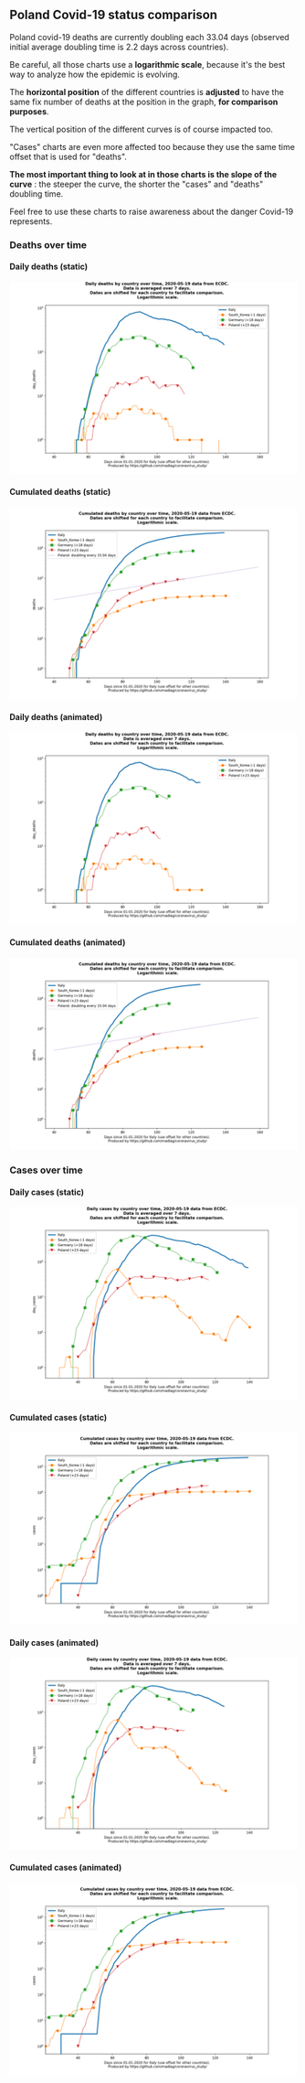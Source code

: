 ## Poland Covid-19 status comparison 

Poland covid-19 deaths are currently doubling each 33.04 days (observed initial average doubling time is 2.2 days across countries).



Be careful, all those charts use a **logarithmic scale**, because it's the best way to analyze how the epidemic is evolving.
 
The **horizontal position** of the different countries is **adjusted** to have the same fix number of deaths at the position in the graph, **for comparison purposes**.

The vertical position of the different curves is of course impacted too.

"Cases" charts are even more affected too because they use the same time offset that is used for "deaths".

**The most important thing to look at in those charts is the slope of the curve** : the steeper the curve, the shorter the "cases" and "deaths" doubling time.

Feel free to use these charts to raise awareness about the danger Covid-19 represents. 


 
### Deaths over time
 
#### Daily deaths (static)
![Poland covid-19 daily deaths static chart](https://raw.githubusercontent.com/madlag/coronavirus_study/master/notebooks/graphs/2020-05-19/countries/Poland/2020-05-19_Poland_day_deaths.png "Poland covid-19 day_deaths static chart")   
 
#### Cumulated deaths (static)
![Poland covid-19 cumulated deaths static chart](https://raw.githubusercontent.com/madlag/coronavirus_study/master/notebooks/graphs/2020-05-19/countries/Poland/2020-05-19_Poland_deaths.png "Poland covid-19 deaths static chart")   
 
#### Daily deaths (animated)
![Poland covid-19 daily deaths animated chart](https://raw.githubusercontent.com/madlag/coronavirus_study/master/notebooks/graphs/2020-05-19/countries/Poland/2020-05-19_Poland_day_deaths.gif "Poland covid-19 day_deaths animated chart")   
 
#### Cumulated deaths (animated)
![Poland covid-19 cumulated deaths animated chart](https://raw.githubusercontent.com/madlag/coronavirus_study/master/notebooks/graphs/2020-05-19/countries/Poland/2020-05-19_Poland_deaths.gif "Poland covid-19 deaths animated chart")   

 
### Cases over time
 
#### Daily cases (static)
![Poland covid-19 daily cases static chart](https://raw.githubusercontent.com/madlag/coronavirus_study/master/notebooks/graphs/2020-05-19/countries/Poland/2020-05-19_Poland_day_cases.png "Poland covid-19 day_cases static chart")   
 
#### Cumulated cases (static)
![Poland covid-19 cumulated cases static chart](https://raw.githubusercontent.com/madlag/coronavirus_study/master/notebooks/graphs/2020-05-19/countries/Poland/2020-05-19_Poland_cases.png "Poland covid-19 cases static chart")   
 
#### Daily cases (animated)
![Poland covid-19 daily cases animated chart](https://raw.githubusercontent.com/madlag/coronavirus_study/master/notebooks/graphs/2020-05-19/countries/Poland/2020-05-19_Poland_day_cases.gif "Poland covid-19 day_cases animated chart")   
 
#### Cumulated cases (animated)
![Poland covid-19 cumulated cases animated chart](https://raw.githubusercontent.com/madlag/coronavirus_study/master/notebooks/graphs/2020-05-19/countries/Poland/2020-05-19_Poland_cases.gif "Poland covid-19 cases animated chart")   

